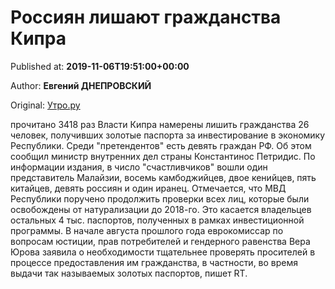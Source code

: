 
# Россиян лишают гражданства Кипра

Published at: **2019-11-06T19:51:00+00:00**

Author: **Евгений ДНЕПРОВСКИЙ**

Original: [Утро.ру](https://utro.ru/politics/2019/11/06/1423606.shtml)

прочитано 3418 раз
Власти Кипра намерены лишить гражданства 26 человек, получивших золотые паспорта за инвестирование в экономику Республики. Среди "претендентов" есть девять граждан РФ. Об этом сообщил министр внутренних дел страны Константинос Петридис.
По информации издания, в число "счастливчиков" вошли один представитель Малайзии, восемь камбоджийцев, двое кенийцев, пять китайцев, девять россиян и один иранец.
Отмечается, что МВД Республики поручено продолжить проверки всех лиц, которые были освобождены от натурализации до 2018-го. Это касается владельцев остальных 4 тыс. паспортов, полученных в рамках инвестиционной программы.
В начале августа прошлого года еврокомиссар по вопросам юстиции, прав потребителей и гендерного равенства Вера Юрова заявила о необходимости тщательнее проверять просителей в процессе предоставления им гражданства, в частности, во время выдачи так называемых золотых паспортов, пишет RT.
